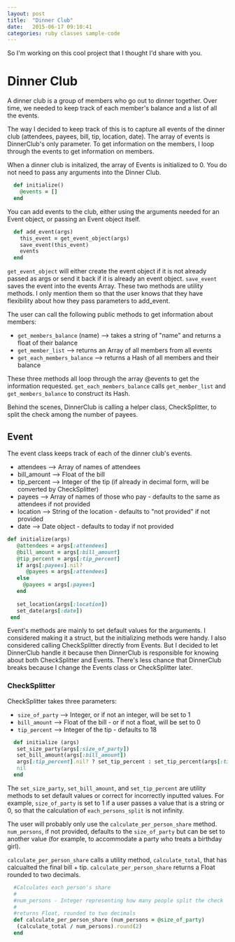 ```yaml
---
layout: post
title:  "Dinner Club"
date:   2015-06-17 09:10:41
categories: ruby classes sample-code
---
```


So I'm working on this cool project that I thought I'd share with you.

# Dinner Club

A dinner club is a group of members who go out to dinner together.  Over time, we needed to keep track of each member's balance and a list of all the events.

The way I decided to keep track of this is to capture all events of the dinner club (attendees, payees, bill, tip, location, date).  The array of events is DinnerClub's only parameter.  To get information on the members, I loop through the events to get information on members.

When a dinner club is initalized, the array of Events is initialized to 0.  You do not need to pass any arguments into the Dinner Club.

```ruby
  def initialize()
    @events = []
  end
```

You can add events to the club, either using the arguments needed for an Event object, or passing an Event object itself.



```ruby
  def add_event(args)
    this_event = get_event_object(args)
    save_event(this_event)
    events
  end
```


`get_event_object` will either create the event object if it is not already passed as args or send it back if it is already an event object.
`save_event` saves the event into the events Array.
These two methods are utility methods.  I only mention them so that the user knows that they have flexibility about how they pass parameters to add_event.

The user can call the following public methods to get information about members:
  - `get_members_balance` (name)     --> takes a string of "name" and returns a float of their balance
  - `get_member_list`                --> returns an Array of all members from all events
  - `get_each_members_balance`       --> returns a Hash of all members and their balance 
 
These three methods all loop through the array @events to get the information requested.  `get_each_members_balance` calls `get_member_list` and `get_members_balance` to construct its Hash.

Behind the scenes, DinnerClub is calling a helper class, CheckSplitter, to split the check among the number of payees.

## Event

The event class keeps track of each of the dinner club's events.
  - attendees     --> Array of names of attendees
  - bill_amount   --> Float of the bill
  - tip_percent   --> Integer of the tip (if already in decimal form, will be converted by CheckSplitter)
  - payees        --> Array of names of those who pay - defaults to the same as attendees if not provided
  - location      --> String of the location  - defaults to "not provided" if not provided
  - date          --> Date object - defaults to today if not provided

```ruby
def initialize(args)
   @attendees = args[:attendees]
   @bill_amount = args[:bill_amount]
   @tip_percent = args[:tip_percent]
   if args[:payees].nil?
      @payees = args[:attendees]
   else
     @payees = args[:payees]
   end
   
   set_location(args[:location])
   set_date(args[:date])
 end
```
 
Event's methods are mainly to set default values for the arguments.  I considered making it a struct, but the initializing methods were handy.  I also considered calling CheckSplitter directly from Events.  But I decided to let DinnerClub handle it because then DinnerClub is responsible for knowing about both CheckSplitter and Events.  There's less chance that DinnerClub breaks because I change the Events class or CheckSplitter later.

### CheckSplitter

CheckSplitter takes three parameters:
  - `size_of_party` --> Integer, or if not an integer, will be set to 1
  - `bill_amount`   --> Float of the bill - or if not a float, will be set to 0
  - `tip_percent`   --> Integer of the tip - defaults to 18

```ruby
  def initialize (args)
   set_size_party(args[:size_of_party])
   set_bill_amount(args[:bill_amount])
   args[:tip_percent].nil? ? set_tip_percent : set_tip_percent(args[:tip_percent])
   nil
  end
```

The `set_size_party`, `set_bill_amount`, and `set_tip_percent` are utility methods to set default values or correct for incorrectly inputted values.  For example, `size_of_party` is set to 1 if a user passes a value that is a string or 0, so that the calculation of `each_persons_split` is not infinity.

The user will probably only use the `calculate_per_person_share` method.  `num_persons`, if not provided, defaults to the `size_of_party` but can be set to another value (for example, to accommodate a party who treats a birthday girl).  

`calculate_per_person_share` calls a utility method, `calculate_total`, that has calcualted the final bill + tip.  `calculate_per_person_share` returns a Float rounded to two decimals.


```ruby
  #Calculates each person's share
  #
  #num_persons - Integer representing how many people split the check
  #
  #returns Float, rounded to two decimals
  def calculate_per_person_share (num_persons = @size_of_party)
   (calculate_total / num_persons).round(2)
  end
```

